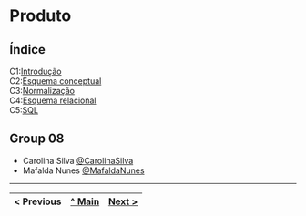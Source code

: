 # Produto

## Índice

C1:[Introdução](rebd01.md)  
C2:[Esquema conceptual](rebd02.md)  
C3:[Normalização](rebd03.md)  
C4:[Esquema relacional](rebd04.md)  
C5:[SQL](rebd05.md)  

## Group 08

* Carolina Silva [@CarolinaSilva](https://github.com/carolinalimasantosilva)
* Mafalda Nunes [@MafaldaNunes](https://github.com/Mafas-07)

---
< Previous | [^ Main](/../../) | [Next >](rebd01.md)
:--- | :---: | ---:
